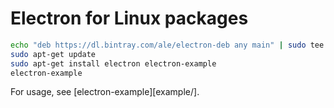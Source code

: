 # Electron for Linux packages

```sh
echo "deb https://dl.bintray.com/ale/electron-deb any main" | sudo tee -a /etc/apt/sources.list
sudo apt-get update
sudo apt-get install electron electron-example
electron-example
```

For usage, see [electron-example][example/].
